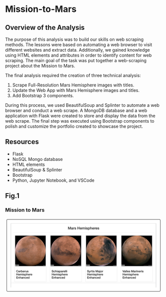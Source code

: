 # Mission-to-Mars

## Overview of the Analysis

The purpose of this analysis was to build our skills on web scraping methods. The lessons were based on automating a web browser to visit different websites and extract data. Additionally, we gained knowledge using HTML elements and attributes in order to identify content for web scraping. The main goal of the task was put together a web-scraping project about the Mission to Mars.

The final analysis required the creation of three technical analysis:

1. Scrape Full-Resolution Mars Hemisphere images with titles.
2. Update the Web App with Mars Hemisphere images and titles.
3. Add Bootstrap 3 components.

During this process, we used BeautifulSoup and Splinter to automate a web browser and conduct a web scrape. A MongoDB database and a web application with Flask were created to store and display the data from the web scrape. The final step was executed using Bootstrap components to polish and customize the portfolio created to showcase the project. 


## Resources

- Flask
- NoSQL Mongo database
- HTML elements
- BeautifulSoup & Splinter
- Bootstrap
- Python, Jupyter Notebook, and VSCode


## Fig.1
 
 ### Mission to Mars
 ![mars.PNG](PNGs/mars.png)
